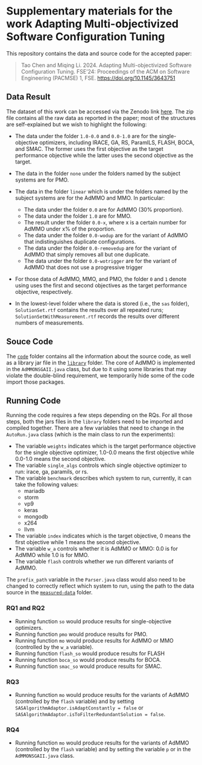 # Supplementary materials for the work Adapting Multi-objectivized Software Configuration Tuning
This repository contains the data and source code for the accepted paper:

> Tao Chen and Miqing Li. 2024. Adapting Multi-objectivized Software Configuration Tuning. FSE’24: Proceedings of the ACM on Software Engineering (PACMSE) 1, FSE. https://doi.org/10.1145/3643751




## Data Result

The dataset of this work can be accessed via the Zenodo link [here](https://zenodo.org/record/8252997). The zip file contains all the raw data as reported in the paper; most of the structures are self-explained but we wish to highlight the following:

* The data under the folder `1.0-0.0` and `0.0-1.0` are for the single-objective optimizers, including IRACE, GA, RS, ParamILS, FLASH, BOCA, and SMAC. The former uses the first objective as the target performance objective while the latter uses the second objective as the target.

* The data in the folder `none` under the folders named by the subject systems are for PMO.

* The data in the folder `linear` which is under the folders named by the subject systems are for the AdMMO and MMO. In particular:

  * The data under the folder `0.0` are for AdMMO (30% proportion).
  * The data under the folder `1.0` are for MMO.
  * The result under the folder `0.0-x`, where x is a certain number for AdMMO under x% of the proportion.
  * The data under the folder `0.0-wodup` are for the variant of AdMMO that indistinguishes duplicate configurations.
  * The data under the folder `0.0-removedup` are for the variant of AdMMO that simply removes all but one duplicate. 
  * The data under the folder `0.0-wotrigger` are for the variant of AdMMO that does not use a progressive trigger

* For those data of AdMMO, MMO, and PMO, the folder `0` and `1` denote using uses the first and second objectives as the target performance objective, respectively.

* In the lowest-level folder where the data is stored (i.e., the `sas` folder), `SolutionSet.rtf` contains the results over all repeated runs; `SolutionSetWithMeasurement.rtf` records the results over different numbers of measurements.

## Souce Code

The [`code`](https://github.com/3c23/admmo/tree/main/code) folder contains all the information about the source code, as well as a library jar file in the [`library`](https://github.com/3c23/admmo/tree/main/library) folder. The core of AdMMO is implemented in the `AdMMONSGAII.java` class, but due to it using some libraries that may violate the double-blind requirement, we temporarily hide some of the code import those packages.

## Running Code

Running the code requires a few steps depending on the RQs. For all those steps, both the jars files in the `library` folders need to be imported and compiled together. There are a few variables that need to change in the `AutoRun.java` class (which is the main class to run the experiments):

* The variable `weights` indicates which is the target performance objective for the single objective optimizer, 1.0-0.0 means the first objective while 0.0-1.0 means the second objective.
* The variable `single_algs` controls which single objective optimizer to run: irace, ga, paramils, or rs.
* The variable `benchmark` describes which system to run, currently, it can take the following values:
  * mariadb
  * storm
  * vp9
  * keras
  * mongodb
  * x264
  * llvm
* The variable `index` indicates which is the target objective, 0 means the first objective while 1 means the second objective.
* The variable `w_a` controls whether it is AdMMO or MMO: 0.0 is for AdMMO while 1.0 is for MMO.
* The variable `flash` controls whether we run different variants of AdMMO.

The `prefix_path` variable in the `Parser.java` class would also need to be changed to correctly reflect which system to run, using the path to the data source in the [`measured-data`](https://github.com/3c23/admmo/tree/main/measured-data) folder. 

### RQ1 and RQ2

* Running function `so` would produce results for single-objective optimizers.
* Running function `pmo` would produce results for PMO.
* Running function `mo` would produce results for AdMMO or MMO (controlled by the `w_a` variable).
* Running function `flash_so` would produce results for FLASH
* Running function `boca_so` would produce results for BOCA.
* Running function `smac_so` would produce results for SMAC.

### RQ3

* Running function `mo` would produce results for the variants of AdMMO (controlled by the `flash` variable) and by setting `SASAlgorithmAdaptor.isAdaptConstantly = false` or `SASAlgorithmAdaptor.isToFilterRedundantSolution = false`.

### RQ4

* Running function `mo` would produce results for the variants of AdMMO (controlled by the `flash` variable) and by setting the variable `p` or in the `AdMMONSGAII.java` class.
